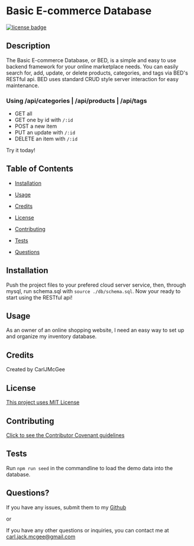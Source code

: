 # Basic E-commerce Database

[![license badge](https://img.shields.io/badge/license-MIT--License-blue)](#License)

## Description

The Basic E-commerce Database, or BED, is a simple and easy to use backend framework for your online marketplace needs. You can easily search for, add, update, or delete products, categories, and tags via BED's RESTful api. BED uses standard CRUD style server interaction for easy maintenance.

### Using /api/categories | /api/products | /api/tags

- GET all
- GET one by id with `/:id`
- POST a new item
- PUT an update with `/:id`
- DELETE an item with `/:id`

Try it today!

## Table of Contents

- [Installation](#installation)

- [Usage](#usage)

- [Credits](#credits)

- [License](#license)

- [Contributing](#contributing)

- [Tests](#tests)

- [Questions](#questions)

## Installation

Push the project files to your prefered cloud server service, then, through mysql, run schema.sql with `source ./db/schema.sql`. Now your ready to start using the RESTful api!

## Usage

As an owner of an online shopping website, I need an easy way to set up and organize my inventory database.

## Credits

Created by CarlJMcGee

## License

[This project uses MIT License](./mit.txt)

## Contributing

[Click to see the Contributor Covenant guidelines](./code_of_conduct.md)

## Tests

Run `npm run seed` in the commandline to load the demo data into the database.

## Questions?

If you have any issues, submit them to my [Github](https://github.com/CarlJMcGee)

or

If you have any other questions or inquiries, you can contact me at [carl.jack.mcgee@gmail.com](mailto:carl.jack.mcgee@gmail.com)

